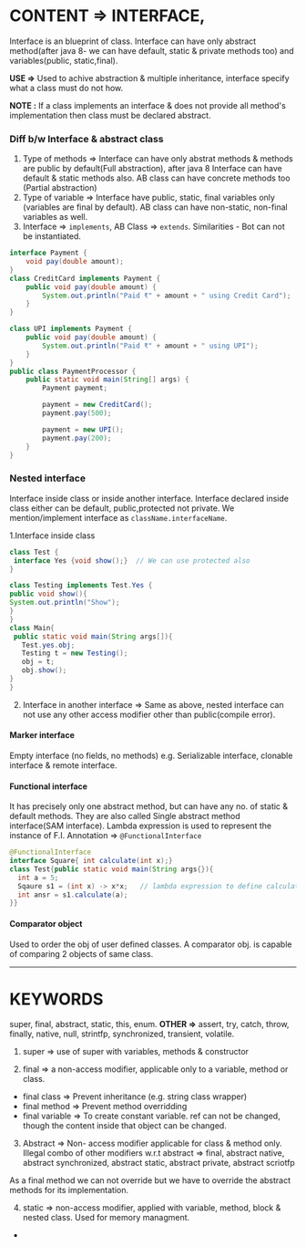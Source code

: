 # CONTENT => INTERFACE,

Interface is an blueprint of class. Interface can have only abstract method(after java 8- we can have default, static & private methods too) and variables(public, static,final).

**USE =>** Used to achive abstraction & multiple inheritance, interface specify what a class must do not how.

**NOTE :** If a class implements an interface & does not provide all method's implementation then class must be declared abstract. 

### Diff b/w Interface & abstract class

1. Type of methods => Interface can have only abstrat methods & methods are public by default(Full abstraction), after java 8 Interface can have default & static methods also. AB class can have concrete methods too (Partial abstraction)
2. Type of variable => Interface have public, static, final variables only (variables are final by default). AB class can have non-static, non-final variables as well.
3. Interface => `implements`, AB Class => `extends`. Similarities - Bot can not be instantiated.

```java
interface Payment {
    void pay(double amount);
}
class CreditCard implements Payment {
    public void pay(double amount) {
        System.out.println("Paid ₹" + amount + " using Credit Card");
    }
}

class UPI implements Payment {
    public void pay(double amount) {
        System.out.println("Paid ₹" + amount + " using UPI");
    }
}
public class PaymentProcessor {
    public static void main(String[] args) {
        Payment payment;

        payment = new CreditCard();
        payment.pay(500);

        payment = new UPI();
        payment.pay(200);
    }
}
```

### Nested interface

Interface inside class or inside another interface. Interface declared inside class either can be default, public,protected not private. We mention/implement interface as `className.interfaceName`.

1.Interface inside class

```java
class Test {
 interface Yes {void show();}  // We can use protected also
}

class Testing implements Test.Yes {
public void show(){
System.out.println("Show");
}
}
class Main{
 public static void main(String args[]){
   Test.yes.obj;
   Testing t = new Testing();
   obj = t;
   obj.show();
}
}
```

2. Interface in another interface => Same as above, nested interface can not use any other access modifier other than public(compile error).

#### Marker interface 
Empty interface (no fields, no methods) e.g. Serializable interface, clonable interface & remote interface.

#### Functional interface
It has precisely only one abstract method, but can have any no. of static & default methods. They are also called Single abstract method interface(SAM interface). Lambda expression is used to represent the instance of F.I. Annotation => `@FunctionalInterface`

```java
@FunctionalInterface
interface Square{ int calculate(int x);}
class Test{public static void main(String args{}){
  int a = 5;
  Sqaure s1 = (int x) -> x*x;   // lambda expression to define calculate method
  int ansr = s1.calculate(a);
}}

```

#### Comparator object
Used to order the obj of user defined classes. A comparator obj. is capable of comparing 2 objects of same class.


-----

# KEYWORDS

super, final, abstract, static, this, enum. **OTHER =>** assert, try, catch, throw, finally, native, null, strintfp, synchronized, transient, volatile.

1. super => use of super with variables, methods & constructor

2. final => a non-access modifier, applicable only to a variable, method or class.

- final class => Prevent inheritance (e.g. string class wrapper)
- final method => Prevent method overridding
- final variable => To create constant variable. ref can not be changed, though the content inside that object can be changed.

3. Abstract => Non- access modifier applicable for class & method only. Illegal combo of other modifiers w.r.t abstract => final, abstract native, abstract synchronized, abstract static, abstract private, abstract scriotfp

As a final method we can not override but we have to override the abstract methods for its implementation.

4. static => non-access modifier, applied with variable, method, block & nested class. Used for memory managment.

- 




